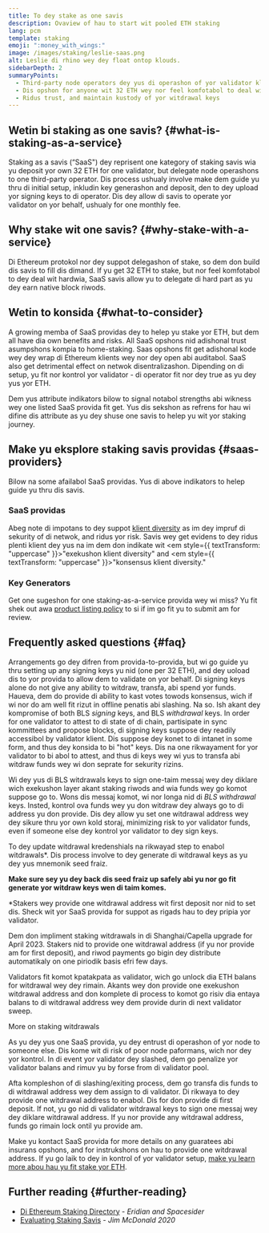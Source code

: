 ```yaml
---
title: To dey stake as one savis
description: Ovaview of hau to start wit pooled ETH staking
lang: pcm
template: staking
emoji: ":money_with_wings:"
image: /images/staking/leslie-saas.png
alt: Leslie di rhino wey dey float ontop klouds.
sidebarDepth: 2
summaryPoints:
  - Third-party node operators dey yus di operashon of yor validator klient
  - Dis opshon for anyone wit 32 ETH wey nor feel komfotabol to deal wit di teknika komplexity to dey run node
  - Ridus trust, and maintain kustody of yor witdrawal keys
---
```


## Wetin bi staking as one savis? {#what-is-staking-as-a-service}

Staking as a savis (“SaaS") dey reprisent one kategory of staking savis wia yu deposit yor own 32 ETH for one validator, but delegate node operashons to one third-party operator. Dis process ushualy involve make dem guide yu thru di initial setup, inkludin key generashon and deposit, den to dey upload yor signing keys to di operator. Dis dey allow di savis to operate yor validator on yor behalf, ushualy for one monthly fee.

## Why stake wit one savis? {#why-stake-with-a-service}

Di Ethereum protokol nor dey suppot delegashon of stake, so dem don build dis savis to fill dis dimand. If yu get 32 ETH to stake, but nor feel komfotabol to dey deal wit hardwia, SaaS savis allow yu to delegate di hard part as yu dey earn native block riwods.

<CardGrid>
  <Card title="Yor own validator" emoji=":desktop_computer:" description="Deposit your own 32 ETH to activate your own set of signing keys that will participate in Ethereum consensus. Monitor your progress with dashboards to watch those ETH rewards accumulate." />
  <Card title="Izy to start" emoji="🏁" description="Forget about hardware specs, setup, node maintenance and upgrades. SaaS providers let you outsource the hard part by uploading your own signing credentials, allowing them to run a validator on your behalf, for a small cost." />
  <Card title="Ridus yor risk" emoji=":shield:" description="In many cases users do not have to give up access to the keys that enable withdrawing or transferring staked funds. These are different from the signing keys, and can be stored separately to limit (but not eliminate) your risk as a staker." />
</CardGrid>

<StakingComparison page="saas" />

## Wetin to konsida {#what-to-consider}

A growing memba of SaaS providas dey to helep yu stake yor ETH, but dem all have dia own benefits and risks. All SaaS opshons nid adishonal trust asumpshons kompia to home-staking. Saas opshons fit get adishonal kode wey dey wrap di Ethereum klients wey nor dey open abi auditabol. SaaS also get detrimental effect on netwok disentralizashon. Dipending on di setup, yu fit nor kontrol yor validator - di operator fit nor dey true as yu dey yus yor ETH.

Dem yus attribute indikators bilow to signal notabol strengths abi wikness wey one listed SaaS provida fit get. Yus dis sekshon as refrens for hau wi difine dis attribute as yu dey shuse one savis to helep yu wit yor staking journey.

<StakingConsiderations page="saas" />

## Make yu eksplore staking savis providas {#saas-providers}

Bilow na some afailabol SaaS providas. Yus di above indikators to helep guide yu thru dis savis.

<ProductDisclaimer />

### SaaS providas

<StakingProductsCardGrid category="saas" />

Abeg note di impotans to dey suppot [klient diversity](/developers/docs/nodes-and-clients/client-diversity/) as im dey impruf di sekurity of di netwok, and ridus yor risk. Savis wey get evidens to dey ridus plenti klient dey yus na im dem don indikate wit <em style={{ textTransform: "uppercase" }}>"exekushon klient diversity"</em> and <em style={{ textTransform: "uppercase" }}>"konsensus klient diversity."</em>

### Key Generators

<StakingProductsCardGrid category="keyGen" />

Get one sugeshon for one staking-as-a-service provida wey wi miss? Yu fit shek out awa [product listing policy](/contributing/adding-staking-products/) to si if im go fit yu to submit am for review.

## Frequently asked questions {#faq}

<ExpandableCard title="Who dey hold my keys?" eventCategory="SaasStaking" eventName="clicked who holds my keys">
Arrangements go dey difren from provida-to-provida, but wi go guide yu thru setting up any signing keys yu nid (one per 32 ETH), and dey uoload dis to yor provida to allow dem to validate on yor behalf. Di signing keys alone do not give any ability to witdraw, transfa, abi spend yor funds. Haueva, dem do provide di ability to kast votes towods konsensus, wich if wi nor do am well fit rizut in offline penatis abi slashing.
</ExpandableCard>

<ExpandableCard title="So two sets of keys dey?" eventCategory="SaasStaking" eventName="clicked so there are two sets of keys">
Na so. Ish akant dey kompromise of both BLS <em>signing</em> keys, and BLS <em>withdrawal</em> keys. In order for one validator to attest to di state of di chain, partisipate in sync kommittees and propose blocks, di signing keys suppose dey readily accessibol by validator klient. Dis suppose dey konet to di intanet in some form, and thus dey konsida to bi "hot" keys. Dis na one rikwayament for yor validator to bi abol to attest, and thus di keys wey wi yus to transfa abi witdraw funds wey wi don seprate for sekurity rizins.

Wi dey yus di BLS witdrawals keys to sign one-taim messaj wey dey diklare wich exekushon layer akant staking riwods and wia funds wey go komot suppose go to. Wons dis messaj komot, wi nor longa nid di <em>BLS withdrawal</em> keys. Insted, kontrol ova funds wey yu don witdraw dey always go to di address yu don provide. Dis dey allow yu set one witdrawal address wey dey sikure thru yor own kold storaj, minimizing risk to yor validator funds, even if someone else dey kontrol yor validator to dey sign keys.

To dey update witdrawal kredenshials na rikwayad step to enabol witdrawals\*. Dis process involve to dey generate di witdrawal keys as yu dey yus mnemonik seed fraiz.

<strong>Make sure sey yu dey back dis seed fraiz up safely abi yu nor go fit generate yor witdraw keys wen di taim komes.</strong>

\*Stakers wey provide one witdrawal address wit first deposit nor nid to set dis. Sheck wit yor SaaS provida for suppot as rigads hau to dey pripia yor validator.
</ExpandableCard>

<ExpandableCard title="Wen I fit witdraw?" eventCategory="SaasStaking" eventName="clicked when can I withdraw">
Dem don impliment staking witdrawals in di Shanghai/Capella upgrade for April 2023. Stakers nid to provide one witdrawal address (if yu nor provide am for first deposit), and riwod payments go bigin dey distribute automatikaly on one piriodik basis efri few days.

Validators fit komot kpatakpata as validator, wich go unlock dia ETH balans for witdrawal wey dey rimain. Akants wey don provide one exekushon witdrawal address and don komplete di process to komot go risiv dia entaya balans to di witdrawal address wey dem provide durin di next validator sweep.

<ButtonLink href="/staking/withdrawals/">More on staking witdrawals</ButtonLink>
</ExpandableCard>

<ExpandableCard title="Wetin dey hapun if dem slash me?" eventCategory="SaasStaking" eventName="clicked what happens if I get slashed">
As yu dey yus one SaaS provida, yu dey entrust di operashon of yor node to someone else. Dis kome wit di risk of poor node paformans, wich nor dey yor kontrol. In di event yor validator dey slashed, dem go penalize yor validator balans and rimuv yu by forse from di validator pool.

Afta kompleshon of di slashing/exiting process, dem go transfa dis funds to di witdrawal address wey dem assign to di validator. Di rikwaya to dey provide one witdrawal address to enabol. Dis for don provide di first deposit. If not, yu go nid di validator witdrawal keys to sign one messaj wey dey diklare witdrawal address. If yu nor provide any witdrawal address, funds go rimain lock ontil yu provide am.

Make yu kontact SaaS provida for more details on any guaratees abi insurans opshons, and for instrukshons on hau to provide one witdrawal address. If yu go laik to dey in kontrol of yor validator setup, [make yu learn more abou hau yu fit stake yor ETH](/staking/solo/).
</ExpandableCard>

## Further reading {#further-reading}

- [Di Ethereum Staking Directory](https://www.staking.directory/) - _Eridian and Spacesider_
- [Evaluating Staking Savis](https://www.attestant.io/posts/evaluating-staking-services/) - _Jim McDonald 2020_
